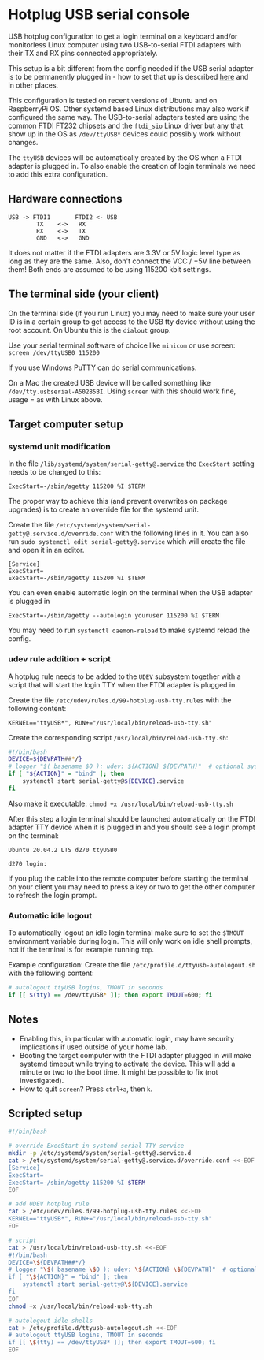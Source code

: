 # Hotplug USB serial console

USB hotplug configuration to get a login terminal on a keyboard and/or monitorless Linux computer using two USB-to-serial FTDI adapters with their TX and RX pins connected appropriately.

This setup is a bit different from the config needed if the USB serial adapter is to be permanently plugged in - how to set that up is described [here](https://www.rogerirwin.co.nz/open-source/enabling-a-serial-port-console/) and in other places.

This configuration is tested on recent versions of Ubuntu and on RaspberryPi OS. Other systemd based Linux distributions may also work if configured the same way. The USB-to-serial adapters tested are using the common FTDI FT232 chipsets and the `ftdi_sio` Linux driver but any that show up in the OS as `/dev/ttyUSB*` devices could possibly work without changes. 

The `ttyUSB` devices will be automatically created by the OS when a FTDI adapter is plugged in. To also enable the creation of login terminals we need to add this extra configuration.

## Hardware connections
```
USB -> FTDI1       FTDI2 <- USB
        TX    <->   RX
        RX    <->   TX
        GND   <->   GND
```
It does not matter if the FTDI adapters are 3.3V or 5V logic level type as long as they are the same. Also, don't connect the VCC / +5V line between them! Both ends are assumed to be using 115200 kbit settings.

## The terminal side (your client) 
On the terminal side (if you run Linux) you may need to make sure your user ID is in a certain group to get access to the USB tty device without using the root account. On Ubuntu this is the `dialout` group.

Use your serial terminal software of choice like `minicom` or use screen: `screen /dev/ttyUSB0 115200`

If you use Windows PuTTY can do serial communications.

On a Mac the created USB device will be called something like `/dev/tty.usbserial-A50285BI`. Using `screen` with this should work fine, usage = as with Linux above.

## Target computer setup

### systemd unit modification

In the file `/lib/systemd/system/serial-getty@.service` the `ExecStart` setting needs to be changed to this:
```
ExecStart=-/sbin/agetty 115200 %I $TERM
```

The proper way to achieve this (and prevent overwrites on package upgrades) is to create an override file for the systemd unit.

Create the file `/etc/systemd/system/serial-getty@.service.d/override.conf` with the following lines in it. You can also run `sudo systemctl edit serial-getty@.service` which will create the file and open it in an editor.
```
[Service]
ExecStart=
ExecStart=-/sbin/agetty 115200 %I $TERM
```

You can even enable automatic login on the terminal when the USB adapter is plugged in 

```
ExecStart=-/sbin/agetty --autologin youruser 115200 %I $TERM
```
You may need to run `systemctl daemon-reload` to make systemd reload the config.

### udev rule addition + script

A hotplug rule needs to be added to the `UDEV` subsystem together with a script that will start the login TTY when the FTDI adapter is plugged in.

Create the file `/etc/udev/rules.d/99-hotplug-usb-tty.rules` with the following content:
```
KERNEL=="ttyUSB*", RUN+="/usr/local/bin/reload-usb-tty.sh"
```

Create the corresponding script `/usr/local/bin/reload-usb-tty.sh`:
```bash
#!/bin/bash
DEVICE=${DEVPATH##*/}
# logger "$( basename $0 ): udev: ${ACTION} ${DEVPATH}"  # optional syslog message
if [ "${ACTION}" = "bind" ]; then
	systemctl start serial-getty@${DEVICE}.service
fi
```
Also make it executable: `chmod +x /usr/local/bin/reload-usb-tty.sh`

After this step a login terminal should be launched automatically on the FTDI adapter TTY device when it is plugged in and you should see a login prompt on the terminal:
```
Ubuntu 20.04.2 LTS d270 ttyUSB0

d270 login:

```
If you plug the cable into the remote computer before starting the terminal on your client you may need to press a key or two to get the other computer to refresh the login prompt.

### Automatic idle logout

To automatically logout an idle login terminal make sure to set the `$TMOUT` environment variable during login. This will only work on idle shell prompts, not if the terminal is for example running `top`. 

Example configuration: Create the file `/etc/profile.d/ttyusb-autologout.sh` with the following content:
```bash
# autologout ttyUSB logins, TMOUT in seconds
if [[ $(tty) == /dev/ttyUSB* ]]; then export TMOUT=600; fi
```

## Notes
* Enabling this, in particular with automatic login, may have security implications if used outside of your home lab. 
* Booting the target computer with the FTDI adapter plugged in will make systemd timeout while trying to activate the device. This will add a minute or two to the boot time. It might be possible to fix (not investigated). 
* How to quit `screen`? Press `ctrl+a`, then `k`. 

## Scripted setup
```bash
#!/bin/bash

# override ExecStart in systemd serial TTY service
mkdir -p /etc/systemd/system/serial-getty@.service.d
cat > /etc/systemd/system/serial-getty@.service.d/override.conf <<-EOF
[Service]
ExecStart=
ExecStart=-/sbin/agetty 115200 %I $TERM
EOF

# add UDEV hotplug rule
cat > /etc/udev/rules.d/99-hotplug-usb-tty.rules <<-EOF
KERNEL=="ttyUSB*", RUN+="/usr/local/bin/reload-usb-tty.sh"
EOF

# script
cat > /usr/local/bin/reload-usb-tty.sh <<-EOF
#!/bin/bash
DEVICE=\${DEVPATH##*/}
# logger "\$( basename \$0 ): udev: \${ACTION} \${DEVPATH}"  # optional syslog message
if [ "\${ACTION}" = "bind" ]; then
    systemctl start serial-getty@\${DEVICE}.service
fi
EOF
chmod +x /usr/local/bin/reload-usb-tty.sh

# autologout idle shells
cat > /etc/profile.d/ttyusb-autologout.sh <<-EOF
# autologout ttyUSB logins, TMOUT in seconds
if [[ \$(tty) == /dev/ttyUSB* ]]; then export TMOUT=600; fi
EOF
```

